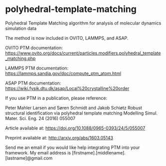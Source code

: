 # polyhedral-template-matching
Polyhedral Template Matching algorithm for analysis of molecular dynamics simulation data

The method is now included in OVITO, LAMMPS, and ASAP.

OVITO PTM documentation: https://www.ovito.org/docs/current/particles.modifiers.polyhedral_template_matching.php

LAMMPS PTM documentation: https://lammps.sandia.gov/doc/compute_ptm_atom.html

ASAP PTM documentation: https://wiki.fysik.dtu.dk/asap/Local%20crystalline%20order



If you use PTM in a publication, please reference:

Peter Mahler Larsen and Søren Schmidt and Jakob Schiøtz
Robust structural identification via polyhedral template matching
Modelling Simul. Mater. Sci. Eng. 24 (2016) 055007

Article available at:
https://doi.org/10.1088/0965-0393/24/5/055007

Preprint available at:
http://arxiv.org/abs/1603.05143


Send me an email if you would like help integrating PTM into your framework.  My email address is [firstname].[middlename].[lastname]@gmail.com
